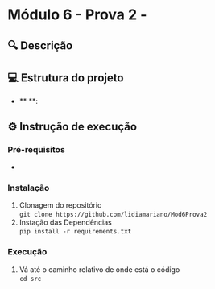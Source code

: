 # Módulo 6 - Prova 2 - 
## 🔍 Descrição

## 💻 Estrutura do projeto
- ** **:
## ⚙️ Instrução de execução
### Pré-requisitos
-
### Instalação
1) Clonagem do repositório <br/>
`git clone https://github.com/lidiamariano/Mod6Prova2`
2) Instação das Dependências <br/>
`pip install -r requirements.txt`
### Execução
1) Vá até o caminho relativo de onde está o código <br/>
`cd src`





